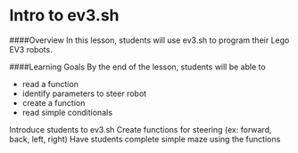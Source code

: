 # Intro to ev3.sh

####Overview
In this lesson, students will use ev3.sh to program their Lego EV3 robots.

####Learning Goals
By the end of the lesson, students will be able to
* read a function
* identify parameters to steer robot
* create a function
* read simple conditionals



Introduce students to ev3.sh
Create functions for steering (ex: forward, back, left, right)
Have students complete simple maze using the functions